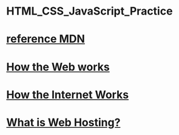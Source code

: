 # HTML_CSS_JavaScript_Practice

# [reference MDN](https://developer.mozilla.org/en-US/)

# [How the Web works](https://developer.mozilla.org/en-US/docs/Learn/Getting_started_with_the_web/How_the_Web_works)

# [How the Internet Works](https://developer.mozilla.org/en-US/docs/Learn/Common_questions/How_does_the_Internet_work)

# [What is Web Hosting?](https://www.website.com/beginnerguide/webhosting/6/1/what-is-web-hosting?.ws)
